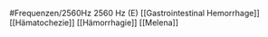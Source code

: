 #Frequenzen/2560Hz
2560 Hz (E)
[[Gastrointestinal Hemorrhage]]
[[Hämatochezie]]
[[Hämorrhagie]]
[[Melena]]